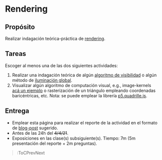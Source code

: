 # Rendering

## Propósito

Realizar indagación teórica-práctica de [rendering](https://visualcomputing.github.io/Rendering).

## Tareas

Escoger al menos una de las dos siguientes actividades:

1. Realizar una indagación teórica de algún [algoritmo de visibilidad](https://en.wikipedia.org/wiki/Hidden-surface_determination) o algún método de [iluminación global](https://en.wikipedia.org/wiki/Global_illumination#List_of_methods).
2. Visualizar algún algoritmo de computación visual, e.g., image-kernels [acá un ejemplo](https://setosa.io/ev/image-kernels/) o rasterización de un triángulo empleando coordenadas baricéntricas, etc. Nota: se puede emplear la librería [p5.quadrille.js](https://objetos.github.io/p5.quadrille.js/).

## Entrega

* Emplear esta página para realizar el reporte de la actividad en el formato de [blog-post](/#grading) sugerido.
* Antes de las 24h del ~~4/4/21~~.
* Exposiciones en las clase(s) subsiguiente(s). Tiempo: 7m (5m presentación del reporte + 2m preguntas).

> :ToCPrevNext